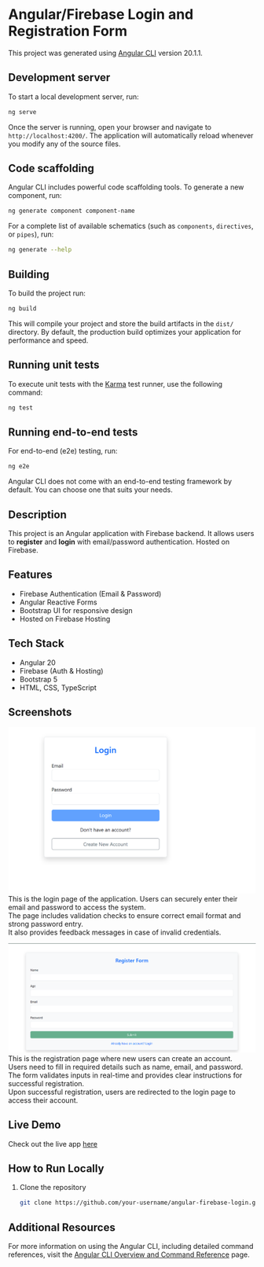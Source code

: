 # Angular/Firebase Login and Registration Form

This project was generated using [Angular CLI](https://github.com/angular/angular-cli) version 20.1.1.

## Development server

To start a local development server, run:

```bash
ng serve
```

Once the server is running, open your browser and navigate to `http://localhost:4200/`. The application will automatically reload whenever you modify any of the source files.

## Code scaffolding

Angular CLI includes powerful code scaffolding tools. To generate a new component, run:

```bash
ng generate component component-name
```

For a complete list of available schematics (such as `components`, `directives`, or `pipes`), run:

```bash
ng generate --help
```

## Building

To build the project run:

```bash
ng build
```

This will compile your project and store the build artifacts in the `dist/` directory. By default, the production build optimizes your application for performance and speed.

## Running unit tests

To execute unit tests with the [Karma](https://karma-runner.github.io) test runner, use the following command:

```bash
ng test
```

## Running end-to-end tests

For end-to-end (e2e) testing, run:

```bash
ng e2e
```

Angular CLI does not come with an end-to-end testing framework by default. You can choose one that suits your needs.


## Description
This project is an Angular application with Firebase backend. It allows users to **register** and **login** with email/password authentication. Hosted on Firebase.

## Features
- Firebase Authentication (Email & Password)
- Angular Reactive Forms
- Bootstrap UI for responsive design
- Hosted on Firebase Hosting

## Tech Stack
- Angular 20
- Firebase (Auth & Hosting)
- Bootstrap 5
- HTML, CSS, TypeScript

## Screenshots
![Login Page](login.png)
This is the login page of the application. Users can securely enter their email and password to access the system.  
The page includes validation checks to ensure correct email format and strong password entry.  
It also provides feedback messages in case of invalid credentials.

![Registration Page](Registration.png)
This is the registration page where new users can create an account.  
Users need to fill in required details such as name, email, and password.  
The form validates inputs in real-time and provides clear instructions for successful registration.  
Upon successful registration, users are redirected to the login page to access their account.  

## Live Demo
Check out the live app [here](https://application-form-98df6.web.app)

## How to Run Locally
1. Clone the repository  
   ```bash
   git clone https://github.com/your-username/angular-firebase-login.git

## Additional Resources

For more information on using the Angular CLI, including detailed command references, visit the [Angular CLI Overview and Command Reference](https://angular.dev/tools/cli) page.






